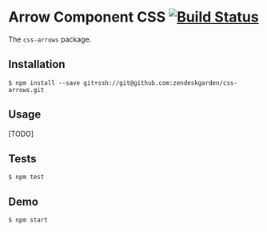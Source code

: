 # Arrow Component CSS [![Build Status](https://travis-ci.com/zendeskgarden/css-arrows.svg?token=dDt9s6smCMgz269xNbpz&branch=master)](https://travis-ci.com/zendeskgarden/css-arrows)

The `css-arrows` package.

## Installation

    $ npm install --save git+ssh://git@github.com:zendeskgarden/css-arrows.git

## Usage

[TODO]

## Tests

    $ npm test

## Demo

    $ npm start

